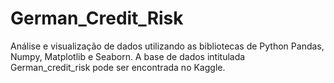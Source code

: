 # German_Credit_Risk

Análise e visualização de dados utilizando as bibliotecas de Python Pandas, Numpy, Matplotlib e Seaborn. A base de dados intitulada German_credit_risk pode ser encontrada no Kaggle.
